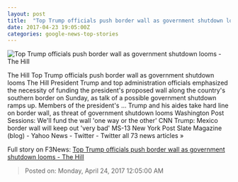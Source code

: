 ```yaml
---
layout: post
title:  "Top Trump officials push border wall as government shutdown looms - The Hill"
date: 2017-04-23 19:05:00Z
categories: google-news-top-stories
---
```


![Top Trump officials push border wall as government shutdown looms - The Hill](http://thehill.com/sites/default/files/blogs/sessions647241274.jpg)

The Hill Top Trump officials push border wall as government shutdown looms The Hill President Trump and top administration officials emphasized the necessity of funding the president's proposed wall along the country's southern border on Sunday, as talk of a possible government shutdown ramps up. Members of the president's ... Trump and his aides take hard line on border wall, as threat of government shutdown looms Washington Post Sessions: We'll fund the wall 'one way or the other' CNN Trump: Mexico border wall will keep out 'very bad' MS-13 New York Post Slate Magazine (blog) - Yahoo News - Twitter - Twitter all 73 news articles »


Full story on F3News: [Top Trump officials push border wall as government shutdown looms - The Hill](http://www.f3nws.com/n/qQrKyF)

> Posted on: Monday, April 24, 2017 12:05:00 AM
